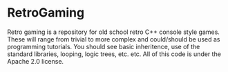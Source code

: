 # RetroGaming

Retro gaming is a repository for old school retro C++ console style games. These will range from trivial to more complex and could/should be used as programming tutorials. You should see basic inheritence, use of the standard libraries, looping, logic trees, etc. etc. All of this code is under the Apache 2.0 license.
